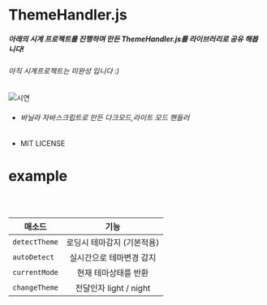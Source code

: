 ThemeHandler.js
===============

##### 아래의 시계 프로젝트를 진행하며 만든  ThemeHandler.js를 라이브러리로 공유 해봅니다!
###### 아직 시계프로젝트는 미완성 입니다 :)


![시연](https://user-images.githubusercontent.com/65354945/135280330-38e9bb19-1e13-4edf-9721-c655b656c56a.gif)


* ###### 바닐라 자바스크립트로 만든 다크모드,라이트 모드 핸들러
* MIT LICENSE


# **example**
```javascript
  
  
```



| 매소드 | 기능 | 
|---|:---:|
| `detectTheme` | 로딩시 테마감지 (기본적용) | 
| `autoDetect` | 실시간으로 테마변경 감지 |  
| `currentMode` | 현재 테마상태를 반환 |  
| `changeTheme` | 전달인자 light / night |  
